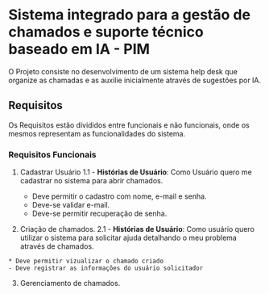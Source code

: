 # Sistema integrado para a gestão de chamados e suporte técnico baseado em IA - PIM 
O Projeto consiste no desenvolvimento de um sistema help desk que organize as chamadas e as auxilie inicialmente através de sugestões por IA.

## Requisitos
Os Requisitos estão divididos entre funcionais e não funcionais, onde os mesmos representam as funcionalidades do sistema.
### Requisitos Funcionais
1. Cadastrar Usuário
    1.1 - **Histórias de Usuário**: Como Usuário quero me cadastrar no sistema para abrir chamados.

    - Deve permitir o cadastro com nome, e-mail e senha.
    - Deve-se validar e-mail.
    * Deve-se permitir recuperação de senha.

100. Criação de chamados.
    2.1 - **Histórias de Usuário**: Como usuário quero utilizar o sistema para solicitar ajuda detalhando o meu problema através de chamados.
    
    * Deve permitir vizualizar o chamado criado
    - Deve registrar as informações do usuário solicitador

3. Gerenciamento de chamados.
